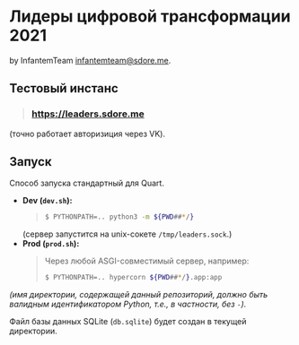 # Лидеры цифровой трансформации 2021

by InfantemTeam <infantemteam@sdore.me>.


## Тестовый инстанс
> ### https://leaders.sdore.me

(точно работает авторизиция через VK).


## Запуск
Способ запуска стандартный для Quart.
* **Dev (`dev.sh`):**
  > ```bash
  > $ PYTHONPATH=.. python3 -m ${PWD##*/}
  > ```
  (сервер запустится на unix-сокете `/tmp/leaders.sock`.)
* **Prod (`prod.sh`):**
  > Через любой ASGI-совместимый сервер, например:
  > ```bash
  > $ PYTHONPATH=.. hypercorn ${PWD##*/}.app:app
  > ```

_(имя директории, содержащей данный репозиторий, должно быть валидным идентификатором Python, т.е., в частности, без `-`)._

Файл базы данных SQLite (`db.sqlite`) будет создан в текущей директории.
